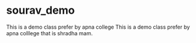 # sourav_demo
This is a demo class prefer by apna college 
This is a demo class prefer by apna colllege that is shradha mam.
